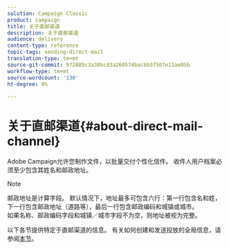 ```yaml
---
solution: Campaign Classic
product: campaign
title: 关于直邮渠道
description: 关于直邮渠道
audience: delivery
content-type: reference
topic-tags: sending-direct-mail
translation-type: tm+mt
source-git-commit: 972885c3a38bcd3a260574bacbb3f507e11ae05b
workflow-type: tm+mt
source-wordcount: '130'
ht-degree: 9%

---
```



# 关于直邮渠道{#about-direct-mail-channel}

Adobe Campaign允许您制作文件，以批量交付个性化信件。 收件人用户档案必须至少包含其姓名和邮政地址。

>[!NOTE]
>
>邮政地址是计算字段。 默认情况下，地址最多可包含六行：第一行包含名和姓，下一行包含邮政地址（道路等），最后一行包含邮政编码和城镇或城市。\
>如果名称、邮政编码字段和城镇／城市字段不为空，则地址被视为完整。

以下各节提供特定于直邮渠道的信息。 有关如何创建和发送投放的全局信息，请参阅[本节](../../delivery/using/steps-about-delivery-creation-steps.md)。
